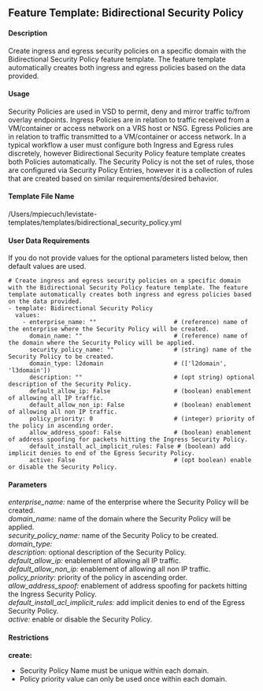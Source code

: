 ## Feature Template: Bidirectional Security Policy
#### Description
Create ingress and egress security policies on a specific domain with the Bidirectional Security Policy feature template. The feature template automatically creates both ingress and egress policies based on the data provided.

#### Usage
Security Policies are used in VSD to permit, deny and mirror traffic to/from overlay endpoints. Ingress Policies are in relation to traffic received from a VM/container or access network on a VRS host or NSG. Egress Policies are in relation to traffic transmitted to a VM/container or access network. In a typical workflow a user must configure both Ingress and Egress rules discretely, however Bidirectional Security Policy feature template creates both Policies automatically. The Security Policy is not the set of rules, those are configured via Security Policy Entries, however it is a collection of rules that are created based on similar requirements/desired behavior.

#### Template File Name
/Users/mpiecuch/levistate-templates/templates/bidirectional_security_policy.yml

#### User Data Requirements
If you do not provide values for the optional parameters listed below, then default values are used.

```
# Create ingress and egress security policies on a specific domain with the Bidirectional Security Policy feature template. The feature template automatically creates both ingress and egress policies based on the data provided.
- template: Bidirectional Security Policy
  values:
    - enterprise_name: ""                      # (reference) name of the enterprise where the Security Policy will be created.
      domain_name: ""                          # (reference) name of the domain where the Security Policy will be applied.
      security_policy_name: ""                 # (string) name of the Security Policy to be created.
      domain_type: l2domain                    # (['l2domain', 'l3domain'])
      description: ""                          # (opt string) optional description of the Security Policy.
      default_allow_ip: False                  # (boolean) enablement of allowing all IP traffic.
      default_allow_non_ip: False              # (boolean) enablement of allowing all non IP traffic.
      policy_priority: 0                       # (integer) priority of the policy in ascending order.
      allow_address_spoof: False               # (boolean) enablement of address spoofing for packets hitting the Ingress Security Policy.
      default_install_acl_implicit_rules: False # (boolean) add implicit denies to end of the Egress Security Policy.
      active: False                            # (opt boolean) enable or disable the Security Policy.

```

#### Parameters
*enterprise_name:* name of the enterprise where the Security Policy will be created.<br>
*domain_name:* name of the domain where the Security Policy will be applied.<br>
*security_policy_name:* name of the Security Policy to be created.<br>
*domain_type:* <br>
*description:* optional description of the Security Policy.<br>
*default_allow_ip:* enablement of allowing all IP traffic.<br>
*default_allow_non_ip:* enablement of allowing all non IP traffic.<br>
*policy_priority:* priority of the policy in ascending order.<br>
*allow_address_spoof:* enablement of address spoofing for packets hitting the Ingress Security Policy.<br>
*default_install_acl_implicit_rules:* add implicit denies to end of the Egress Security Policy.<br>
*active:* enable or disable the Security Policy.<br>


#### Restrictions
**create:**
* Security Policy Name must be unique within each domain.
* Policy priority value can only be used once within each domain.


